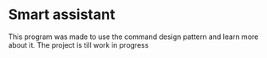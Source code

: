 # Smart assistant
This program was made to use the command design pattern and learn more about it. The project is till work in progress
